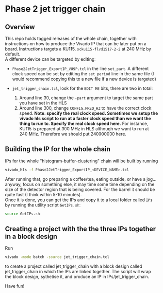 # Phase 2 jet trigger chain

## Overview

This repo holds tagged releases of the whole chain, together with instructions on how to produce the Vivado IP that can be later put on a board.
Instructions targets a KU115, ```xcku115-flvd1517-2-i``` at 240 MHz by default.\
A different device can be targeted by editing:
 
 * ```Phase2JetTrigger_ExportIP_VU9P.tcl``` in the line ```set_part```. A different clock speed can be set by editing the ```set_period``` line in the same file (I would recommend copying this to a new file if a new device is targeted)

 * ```jet_trigger_chain.tcl```, look for the ```EDIT ME``` bits, there are two in total:
   1) Around line 30, change the ```-part``` argument to target the same part you have set in the HLS
   2) Around line 300, change ```CONFIG.FREQ_HZ``` to have the correct clock speed. **Note: specify the real clock speed. Sometimes we setup the vivado hls script to run at a faster clock speed than we want the thing to run to. Specify the real clock speed here.** For instance, KU115 is prepared at 300 MHz in HLS although we want to run at 240 MHz. Therefore we should put 240000000 here.

## Building the IP for the whole chain

IPs for the whole "histogram-buffer-clustering" chain will be built by running
```bash
vivado_hls -f Phase2JetTrigger_ExportIP_<DEVICE_NAME>.tcl
```
After running that, go preparing a coffee/tea, eating outside, or have a jog... anyway, focus on something else, it may time some time depending on the size of the detector region that is being covered. 
For the barrel it should be quite fast (I think within 5-10 minutes).\
Once it is done, you can get the IPs and copy it to a local folder called ```IPs``` by running the utility script ```GetIPs.sh```:
```bash
source GetIPs.sh
```

## Creating a project with the the three IPs together in a block design

Run
```bash
vivado -mode batch -source jet_trigger_chain.tcl
```
to create a project called jet_trigger_chain with a block design called jet_trigger_chain in which the IPs are linked together.
The script will wrap the block design, sythetise it, and produce an IP in IPs/jet_trigger_chain.

Have fun!